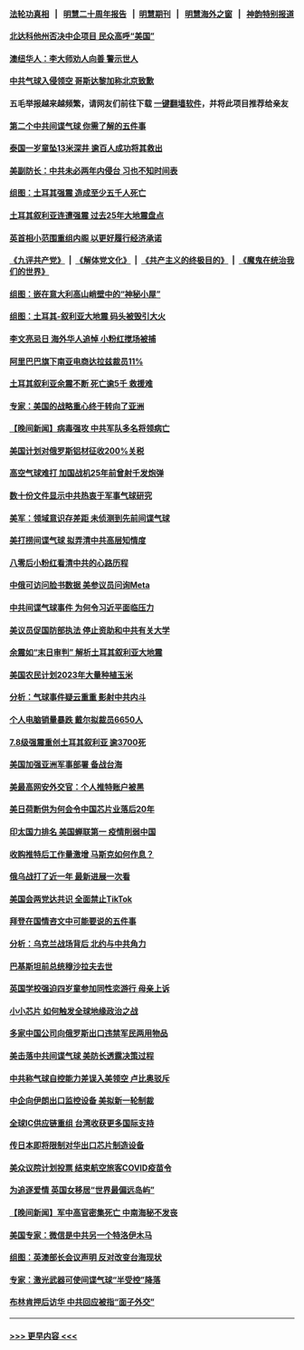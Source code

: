 #### [法轮功真相](https://github.com/gfw-breaker/truth/blob/master/README.md?t=0) &nbsp;&nbsp;|&nbsp;&nbsp; [明慧二十周年报告](https://github.com/gfw-breaker/mh-reports/blob/master/README.md?t=0) &nbsp;&nbsp;|&nbsp;&nbsp;[明慧期刊](https://github.com/gfw-breaker/mh-qikan) &nbsp;&nbsp;|&nbsp;&nbsp; [明慧海外之窗](https://github.com/gfw-breaker/mh-news/blob/master/README.md?t=0) &nbsp;&nbsp;|&nbsp;&nbsp; [神韵特别报道](https://github.com/gfw-breaker/mh-news/blob/master/shenyun.md?t=0)
#### [北达科他州否决中企项目 民众高呼“美国”](../pages/nsc418/n13924893.md?t=02081244) 
#### [澳纽华人：李大师劝人向善 警示世人](../pages/nsc418/n13924146.md?t=02081244) 
#### [中共气球入侵领空 哥斯达黎加称北京致歉](../pages/nsc418/n13924829.md?t=02081244) 
#### 五毛举报越来越频繁，请网友们前往下载 [一键翻墙软件](https://github.com/gfw-breaker/ssr-accounts)，并将此项目推荐给亲友
#### [第二个中共间谍气球 你需了解的五件事](../pages/nsc418/n13924810.md?t=02081244) 
#### [泰国一岁童坠13米深井 逾百人成功将其救出](../pages/nsc418/n13924645.md?t=02081244) 
#### [美副防长：中共未必两年内侵台 习也不知时间表](../pages/nsc418/n13924511.md?t=02081244) 
#### [组图：土耳其强震 造成至少五千人死亡](../pages/nsc418/n13924536.md?t=02081244) 
#### [土耳其叙利亚连遭强震 过去25年大地震盘点](../pages/nsc418/n13924756.md?t=02081244) 
#### [英首相小范围重组内阁 以更好履行经济承诺](../pages/nsc418/n13924615.md?t=02081244) 
#### [《九评共产党》](https://github.com/begood0513/9ping.md/blob/master/README.md) &nbsp;|&nbsp; [《解体党文化》](../../../../jtdwh.md/blob/master/README.md)  &nbsp;|&nbsp; [《共产主义的终极目的》](../../../../gczydzjmd.md/blob/master/README.md) &nbsp;|&nbsp; [《魔鬼在统治我们的世界》](../../../../mgztzwmdsj.md/blob/master/README.md) 
#### [组图：嵌在意大利高山峭壁中的“神秘小屋”](../pages/nsc418/n13924676.md?t=02081244) 
#### [组图：土耳其-叙利亚大地震 码头被毁引大火](../pages/nsc418/n13924675.md?t=02081244) 
#### [李文亮忌日 海外华人追悼 小粉红搅场被捕](../pages/nsc418/n13924598.md?t=02081244) 
#### [阿里巴巴旗下南亚电商达拉兹裁员11%](../pages/nsc418/n13924564.md?t=02081244) 
#### [土耳其叙利亚余震不断 死亡逾5千 救援难](../pages/nsc418/n13924489.md?t=02081244) 
#### [专家：美国的战略重心终于转向了亚洲](../pages/nsc418/n13924497.md?t=02081244) 
#### [【晚间新闻】病毒强攻 中共军队多名将领病亡](../pages/nsc418/n13924509.md?t=02081244) 
#### [美国计划对俄罗斯铝材征收200%关税](../pages/nsc418/n13924407.md?t=02081244) 
#### [高空气球难打 加国战机25年前曾射千发炮弹](../pages/nsc418/n13924290.md?t=02081244) 
#### [数十份文件显示中共热衷于军事气球研究](../pages/nsc418/n13924151.md?t=02081244) 
#### [美军：领域意识存差距 未侦测到先前间谍气球](../pages/nsc418/n13924295.md?t=02081244) 
#### [美打捞间谍气球 拟弄清中共高层知情度](../pages/nsc418/n13924164.md?t=02081244) 
#### [八零后小粉红看清中共的心路历程](../pages/nsc418/n13921745.md?t=02081244) 
#### [中俄可访问脸书数据 美参议员问询Meta](../pages/nsc418/n13924185.md?t=02081244) 
#### [中共间谍气球事件 为何令习近平面临压力](../pages/nsc418/n13924131.md?t=02081244) 
#### [美议员促国防部执法 停止资助和中共有关大学](../pages/nsc418/n13924096.md?t=02081244) 
#### [余震如“末日审判” 解析土耳其叙利亚大地震](../pages/nsc418/n13923876.md?t=02081244) 
#### [美国农民计划2023年大量种植玉米](../pages/nsc418/n13924039.md?t=02081244) 
#### [分析：气球事件疑云重重 影射中共内斗](../pages/nsc418/n13924062.md?t=02081244) 
#### [个人电脑销量暴跌 戴尔拟裁员6650人](../pages/nsc418/n13923902.md?t=02081244) 
#### [7.8级强震重创土耳其叙利亚 逾3700死](../pages/nsc418/n13923526.md?t=02081244) 
#### [美国加强亚洲军事部署 备战台海](../pages/nsc418/n13923308.md?t=02081244) 
#### [美最高网安外交官：个人推特账户被黑](../pages/nsc418/n13923755.md?t=02081244) 
#### [美日荷断供为何会令中国芯片业落后20年](../pages/nsc418/n13923701.md?t=02081244) 
#### [印太国力排名 美国蝉联第一 疫情削弱中国](../pages/nsc418/n13923625.md?t=02081244) 
#### [收购推特后工作量激增 马斯克如何作息？](../pages/nsc418/n13923424.md?t=02081244) 
#### [俄乌战打了近一年 最新进展一次看](../pages/nsc418/n13923368.md?t=02081244) 
#### [美国会两党达共识 全面禁止TikTok](../pages/nsc418/n13923370.md?t=02081244) 
#### [拜登在国情咨文中可能要说的五件事](../pages/nsc418/n13923305.md?t=02081244) 
#### [分析：乌克兰战场背后 北约与中共角力](../pages/nsc418/n13923347.md?t=02081244) 
#### [巴基斯坦前总统穆沙拉夫去世](../pages/nsc418/n13923346.md?t=02081244) 
#### [英国学校强迫四岁童参加同性恋游行 母亲上诉](../pages/nsc418/n13923212.md?t=02081244) 
#### [小小芯片 如何触发全球地缘政治之战](../pages/nsc418/n13920548.md?t=02081244) 
#### [多家中国公司向俄罗斯出口违禁军民两用物品](../pages/nsc418/n13922713.md?t=02081244) 
#### [美击落中共间谍气球 美防长透露决策过程](../pages/nsc418/n13922701.md?t=02081244) 
#### [中共称气球自控能力差误入美领空 卢比奥驳斥](../pages/nsc418/n13922650.md?t=02081244) 
#### [中企向伊朗出口监控设备 美拟新一轮制裁](../pages/nsc418/n13922626.md?t=02081244) 
#### [全球IC供应链重组 台湾收获更多国际支持](../pages/nsc418/n13922625.md?t=02081244) 
#### [传日本即将限制对华出口芯片制造设备](../pages/nsc418/n13922492.md?t=02081244) 
#### [美众议院计划投票 结束航空旅客COVID疫苗令](../pages/nsc418/n13922486.md?t=02081244) 
#### [为追逐爱情 英国女移居“世界最偏远岛屿”](../pages/nsc418/n13922206.md?t=02081244) 
#### [【晚间新闻】军中高官密集死亡 中南海秘不发丧](../pages/nsc418/n13922488.md?t=02081244) 
#### [美国专家：微信是中共另一个特洛伊木马](../pages/nsc418/n13922219.md?t=02081244) 
#### [组图：英澳部长会议声明 反对改变台海现状](../pages/nsc418/n13922275.md?t=02081244) 
#### [专家：激光武器可使间谍气球“半受控”降落](../pages/nsc418/n13922332.md?t=02081244) 
#### [布林肯押后访华 中共回应被指“面子外交”](../pages/nsc418/n13922055.md?t=02081244) 

----
#### [ >>> 更早内容 <<< ](../indexes/nsc418-earlier.md)
